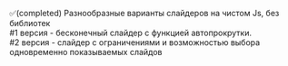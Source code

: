 ✅(completed) Разнообразные варианты слайдеров на чистом Js, без библиотек<br>
#1 версия - бесконечный слайдер с функцией автопрокрутки.<br>
#2 версия - слайдер с ограничениями и возможностью выбора одновременно показываемых слайдов
